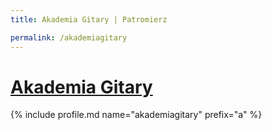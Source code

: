 ```yaml
---
title: Akademia Gitary | Patromierz

permalink: /akademiagitary
---
```


# [Akademia Gitary](https://patronite.pl/akademiagitary)

{% include profile.md name="akademiagitary" prefix="a" %}
